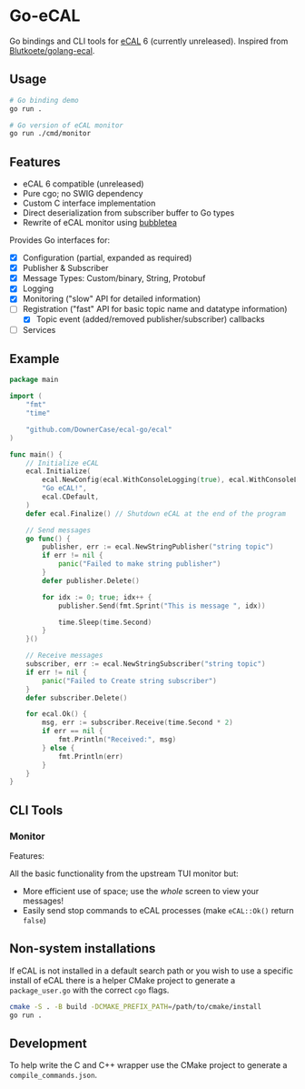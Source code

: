 # Go-eCAL

Go bindings and CLI tools for [eCAL](https://github.com/eclipse-ecal/ecal) 6 (currently unreleased).
Inspired from [Blutkoete/golang-ecal](https://github.com/Blutkoete/golang-ecal).

## Usage

```sh
# Go binding demo
go run .

# Go version of eCAL monitor
go run ./cmd/monitor
```

## Features

- eCAL 6 compatible (unreleased)
- Pure cgo; no SWIG dependency
- Custom C interface implementation
- Direct deserialization from subscriber buffer to Go types
- Rewrite of eCAL monitor using [bubbletea](https://github.com/charmbracelet/bubbletea)

Provides Go interfaces for:
- [x] Configuration (partial, expanded as required)
- [x] Publisher & Subscriber
- [x] Message Types: Custom/binary, String, Protobuf
- [x] Logging
- [x] Monitoring ("slow" API for detailed information)
- [ ] Registration ("fast" API for basic topic name and datatype information)
  - [x] Topic event (added/removed publisher/subscriber) callbacks 
- [ ] Services

## Example

```go
package main

import (
	"fmt"
	"time"

	"github.com/DownerCase/ecal-go/ecal"
)

func main() {
	// Initialize eCAL
	ecal.Initialize(
		ecal.NewConfig(ecal.WithConsoleLogging(true), ecal.WithConsoleLogAll()),
		"Go eCAL!",
		ecal.CDefault,
	)
	defer ecal.Finalize() // Shutdown eCAL at the end of the program

	// Send messages
	go func() {
		publisher, err := ecal.NewStringPublisher("string topic")
		if err != nil {
			panic("Failed to make string publisher")
		}
		defer publisher.Delete()

		for idx := 0; true; idx++ {
			publisher.Send(fmt.Sprint("This is message ", idx))

			time.Sleep(time.Second)
		}
	}()

	// Receive messages
	subscriber, err := ecal.NewStringSubscriber("string topic")
	if err != nil {
		panic("Failed to Create string subscriber")
	}
	defer subscriber.Delete()

	for ecal.Ok() {
		msg, err := subscriber.Receive(time.Second * 2)
		if err == nil {
			fmt.Println("Received:", msg)
		} else {
			fmt.Println(err)
		}
	}
}
```

## CLI Tools

### Monitor

Features:

All the basic functionality from the upstream TUI monitor but:

- More efficient use of space; use the _whole_ screen to view your messages!
- Easily send stop commands to eCAL processes (make `eCAL::Ok()` return `false`)

## Non-system installations

If eCAL is not installed in a default search path or you wish to use a specific
install of eCAL there is a helper CMake project to generate a `package_user.go`
with the correct `cgo` flags.

```sh
cmake -S . -B build -DCMAKE_PREFIX_PATH=/path/to/cmake/install
go run .
```

## Development

To help write the C and C++ wrapper use the CMake project to generate a
`compile_commands.json`.

